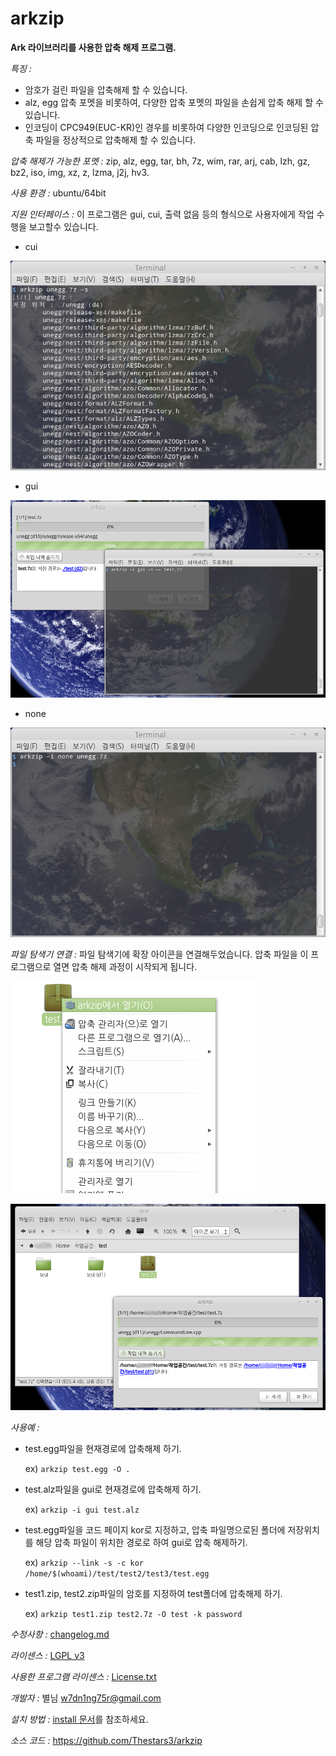 arkzip
=============
**Ark 라이브러리를 사용한 압축 해제 프로그램.**

*특징 :*

* 암호가 걸린 파일을 압축해제 할 수 있습니다.
* alz, egg 압축 포멧을 비롯하여, 다양한 압축 포멧의 파일을 손쉽게 압축 해제 할 수 있습니다.
* 인코딩이 CPC949(EUC-KR)인 경우를 비롯하여 다양한 인코딩으로 인코딩된 압축 파일을 정상적으로 압축해제 할 수 있습니다.

*압축 해제가 가능한 포멧 :* zip, alz, egg, tar, bh, 7z, wim, rar, arj, cab, lzh, gz, bz2, iso, img, xz, z, lzma, j2j, hv3.

*사용 환경 :* ubuntu/64bit

*지원 인터페이스 :* 이 프로그램은 gui, cui, 출력 없음 등의 형식으로 사용자에게 작업 수행을 보고할수 있습니다.

+ cui

![cui](screenshot/cui.png)

+ gui 

![gui](screenshot/gui.png)

+ none

![none](screenshot/none.png)

*파일 탐색기 연결 :* 파일 탐색기에 확장 아이콘을 연결해두었습니다. 압축 파일을 이 프로그램으로 열면 압축 해제 과정이 시작되게 됩니다.

![파일 탐색기 연결 1](screenshot/파일_탐색기_연결_1.png)

![파일 탐색기 연결 2](screenshot/파일_탐색기_연결_2.png)

*사용예 :*

+ test.egg파일을 현재경로에 압축해제 하기.

	ex) `arkzip test.egg -O .`

+ test.alz파일을 gui로 현재경로에 압축해제 하기.

	ex) `arkzip -i gui test.alz`
	
+ test.egg파일을 코드 페이지 kor로 지정하고, 압축 파일명으로된 폴더에 저장위치를 해당 압축 파일이 위치한 경로로 하여 gui로 압축 해제하기.

	ex) `arkzip --link -s -c kor /home/$(whoami)/test/test2/test3/test.egg`

+ test1.zip, test2.zip파일의 암호를 지정하여 test폴더에 압축해제 하기.

	ex) `arkzip test1.zip test2.7z -O test -k password`
    
*수정사항 :* [changelog.md](changelog.md)

*라이센스 :* [LGPL v3](COPYING)

*사용한 프로그램 라이센스 :* [License.txt](License.txt)

*개발자 :* 별님 <w7dn1ng75r@gmail.com>

*설치 방법 :* [install 문서](install.md)를 참조하세요.

*소스 코드 :* <https://github.com/Thestars3/arkzip>
